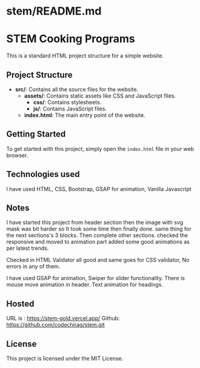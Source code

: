 # stem/README.md

# STEM Cooking Programs

This is a standard HTML project structure for a simple website.

## Project Structure

- **src/**: Contains all the source files for the website.
  - **assets/**: Contains static assets like CSS and JavaScript files.
    - **css/**: Contains stylesheets.
    - **js/**: Contains JavaScript files.
  - **index.html**: The main entry point of the website.

## Getting Started

To get started with this project, simply open the `index.html` file in your web browser.

## Technologies used
I have used HTML, CSS, Bootstrap, GSAP for animation, Vanilla Javascript

## Notes
I have started this project from header section then the image with svg mask was bit harder so It took some time then finally done. same thing for the next sections's 3 blocks. Then complete other sections. checked the responsive and moved to animation part added some good animations as per latest trends.

Checked in HTML Validator all good and same goes for CSS validator, No errors in any of them.

I have used GSAP for animation, Swiper for slider functionality. There is mouse move animation in header. Text animation for headings.

## Hosted
URL is : https://stem-gold.vercel.app/
Github: https://github.com/codechirag/stem.git


## License

This project is licensed under the MIT License.